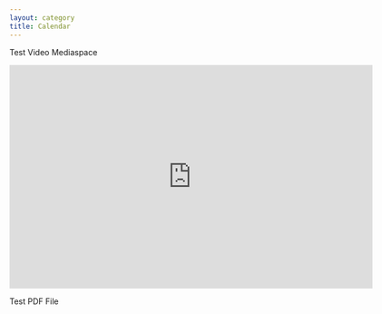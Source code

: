 ```yaml
---
layout: category
title: Calendar
---
```


Test Video Mediaspace
<iframe id="kmsembed-1_0dxz953f" width="640" height="394" src="https://mediaspace.illinois.edu/embed/secure/iframe/entryId/1_0dxz953f/uiConfId/26883701" class="kmsembed" allowfullscreen webkitallowfullscreen mozAllowFullScreen allow="autoplay *; fullscreen *; encrypted-media *" referrerPolicy="no-referrer-when-downgrade" sandbox="allow-forms allow-same-origin allow-scripts allow-top-navigation allow-pointer-lock allow-popups allow-modals allow-orientation-lock allow-popups-to-escape-sandbox allow-presentation allow-top-navigation-by-user-activation" frameborder="0" title="Kaltura Player"></iframe>

Test PDF File
<!-- <iframe id = ""> -->